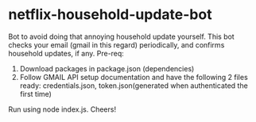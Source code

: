 # netflix-household-update-bot

Bot to avoid doing that annoying household update yourself. This bot checks your email (gmail in this regard) periodically, and confirms household updates, if any. 
Pre-req:
1. Download packages in package.json (dependencies)
2. Follow GMAIL API setup documentation and have the following 2 files ready: credentials.json, token.json(generated when authenticated the first time)

Run using node index.js. Cheers!
